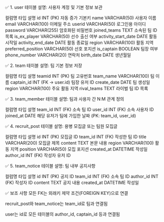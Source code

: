 ✅ 1. user 테이블
설명: 사용자 계정 및 기본 정보 보관

컬럼명	타입	설명
id	INT (PK)	자동 증가 기본키
name	VARCHAR(50)	사용자 이름
email	VARCHAR(100)	이메일 주소
userid	VARCHAR(50)	로그인용 아이디
password	VARCHAR(255)	암호화된 비밀번호
joined_teams	TEXT	소속된 팀 ID 목록
is_ex_player	VARCHAR(50)	선수 출신 여부
activity_start_date	DATE	활동 시작일
activity_end_date	DATE	활동 종료일
region	VARCHAR(100)	활동 지역
preferred_position	VARCHAR(50)	선호 포지션
is_captain	BOOLEAN	팀장 여부
phone_number	VARCHAR(20)	연락처
birth_date	DATE	생년월일

✅ 2. team 테이블
설명: 팀 기본 정보 저장

컬럼명	타입	설명
teamid	INT (PK)	팀 고유번호
team_name	VARCHAR(100)	팀 이름
captain_id	INT (FK → user.id)	팀장 유저 ID
create_date	DATE	팀 생성일
region	VARCHAR(100)	주요 활동 지역
rival_teams	TEXT	라이벌 팀 ID 목록

✅ 3. team_member 테이블
설명: 팀과 사용자 간 N:M 관계 정의

컬럼명	타입	설명
team_id	INT (FK)	소속 팀 ID
user_id	INT (FK)	소속 사용자 ID
joined_at	DATE	해당 유저가 팀에 가입한 날짜
(PK: team_id, user_id)		

✅ 4. recruit_post 테이블
설명: 용병 모집글 또는 팀원 모집글

컬럼명	타입	설명
id	INT (PK)	모집글 ID
team_id	INT (FK)	작성한 팀 ID
title	VARCHAR(200)	모집글 제목
content	TEXT	본문 내용
region	VARCHAR(100)	활동 지역
position	VARCHAR(50)	모집 포지션
created_at	DATETIME	작성일
author_id	INT (FK)	작성자 유저 ID

✅ 5. team_notice 테이블
설명: 팀 내부 공지사항

컬럼명	타입	설명
id	INT (PK)	공지 ID
team_id	INT (FK)	소속 팀 ID
author_id	INT (FK)	작성자 ID
content	TEXT	공지 내용
created_at	DATETIME	작성일

✅ 보조 사항
모든 FK는 외래키 제약 조건(FOREIGN KEY)으로 연결

recruit_post와 team_notice는 team_id로 팀과 연결됨

user는 id로 모든 테이블의 author_id, captain_id 등과 연결됨
